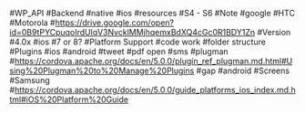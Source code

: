 #WP_API
#Backend
#native
#ios
#resources
#S4 - S6
#Note
#google
#HTC
#Motorola
#https://drive.google.com/open?id=0B9tPYCpuqoIrdUlqV3NvcklMMjhqemxBdXQ4cGc0R1BDY1Zn
#Version
#4.0x
#ios
#7 or 8?
#Platform Support
#code work
#folder structure
#Plugins
#ios
#android
#tweet
#pdf open
#sms
#plugman
#https://cordova.apache.org/docs/en/5.0.0/plugin_ref_plugman.md.html#Using%20Plugman%20to%20Manage%20Plugins
#gap
#android
#Screens
#Samsung 
#https://cordova.apache.org/docs/en/5.0.0/guide_platforms_ios_index.md.html#iOS%20Platform%20Guide
